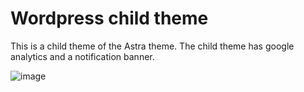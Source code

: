 # Wordpress child theme
This is a child theme of the Astra theme. The child theme has google analytics and a notification banner.

![image](https://user-images.githubusercontent.com/4623879/170747133-125c0c69-5b32-4b51-b1eb-3416ae55f113.png)
